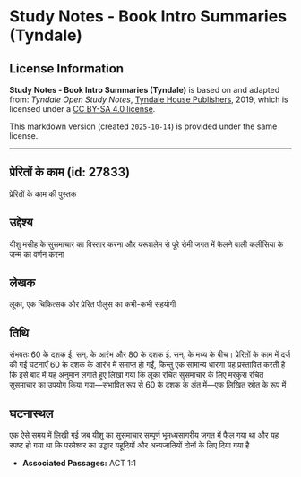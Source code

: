 # Study Notes - Book Intro Summaries (Tyndale)

## License Information

**Study Notes - Book Intro Summaries (Tyndale)** is based on and adapted from: _Tyndale Open Study Notes_, [Tyndale House Publishers](https://tyndaleopenresources.com/), 2019, which is licensed under a [CC BY-SA 4.0 license](https://creativecommons.org/licenses/by-sa/4.0/legalcode.en).

This markdown version (created `2025-10-14`) is provided under the same license.



--------------------------------

## प्रेरितों के काम (id: 27833)

प्रेरितों के काम की पुस्तक

उद्देश्य
--------

यीशु मसीह के सुसमाचार का विस्तार करना और यरूशलेम से पूरे रोमी जगत में फैलने वाली कलीसिया के जन्म का वर्णन करना

लेखक
----

लूका, एक चिकित्सक और प्रेरित पौलुस का कभी\-कभी सहयोगी

तिथि
----

संभवतः 60 के दशक ई. सन्. के आरंभ और 80 के दशक ई. सन्. के मध्य के बीच। प्रेरितों के काम में दर्ज की गई घटनाएँ 60 के दशक के आरंभ में समाप्त हो गईं, किन्तु एक सामान्य धारणा यह प्रस्तावित करती है कि इसे बाद में यह अनुमान लगाते हुए लिखा गया कि लूका रचित सुसमाचार के लिए मरकुस रचित सुसमाचार का उपयोग किया गया—संभावित रूप से 60 के दशक के अंत में—एक लिखित स्रोत के रूप में

घटनास्थल
--------

एक ऐसे समय में लिखी गई जब यीशु का सुसमाचार सम्पूर्ण भूमध्यसागरीय जगत में फैल गया था और यह स्पष्ट हो गया था कि परमेश्वर का उद्धार यहूदियों और अन्यजातियों दोनों के लिए दिया गया है

* **Associated Passages:** ACT 1:1

